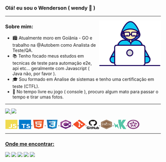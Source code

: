 ### Olá! eu sou o Wenderson ( wendy 🐣 ) 

----

<img src="https://github.com/wenderson-me/wenderson-me/blob/master/assets/Developer.gif" align="right" heigth="150" width="200" />

### Sobre mim:

- 🏙  Atualmente moro em Goiânia - GO e trabalho na @Autobem como Analista de Teste/QA.
- 📚 Tenho focado meus estudos em tecnicas de teste para automação e2e, api etc... geralmente com Javascript ( Java não, por favor ).
- 🎓 Sou formado em Analise de sistemas e tenho uma certificação em teste (CTFL).
- 🌻 No tempo livre eu jogo ( console ), procuro algum mato para passar o tempo e tirar umas fotos.

----

<div>
  <a href="https://github.com/wenderson-me">
  <img height="180em" src="https://github-readme-stats.vercel.app/api?username=wenderson-me&show_icons=true&theme=tokyonight&include_all_commits=true&count_private=true"/>
  <img height="180em" src="https://github-readme-stats.vercel.app/api/top-langs/?username=wenderson-me&layout=compact&langs_count=7&theme=tokyonight"/>
</div>
 
 <div style="display: inline_block"><br>
  <img align="center" alt="" height="30" width="40" src="https://raw.githubusercontent.com/devicons/devicon/master/icons/javascript/javascript-plain.svg">
  <img align="center" alt="" height="30" width="40" src="https://raw.githubusercontent.com/devicons/devicon/master/icons/typescript/typescript-plain.svg">
  <img align="center" alt="" height="30" width="40" src="https://raw.githubusercontent.com/devicons/devicon/master/icons/html5/html5-original.svg">
  <img align="center" alt="" height="30" width="40" src="https://raw.githubusercontent.com/devicons/devicon/master/icons/css3/css3-original.svg">
  <img align="center" alt="" height="30" width="40" src="https://raw.githubusercontent.com/devicons/devicon/master/icons/csharp/csharp-original.svg">
  <img align="center" alt="" height="30" width="40" src="https://raw.githubusercontent.com/devicons/devicon/master/icons/git/git-plain.svg">
  <img align="center" alt="" height="30" width="40" src="https://raw.githubusercontent.com/devicons/devicon/master/icons/github/github-original-wordmark.svg">
  <img align="center" alt="" height="30" width="40" src="https://raw.githubusercontent.com/devicons/devicon/master/icons/mocha/mocha-plain.svg">
  <img align="center" alt="" height="30" width="40" src="https://raw.githubusercontent.com/devicons/devicon/master/icons/karma/karma-plain.svg">
  <img align="center" alt="" height="30" width="40" src="https://raw.githubusercontent.com/devicons/devicon/master/icons/jasmine/jasmine-plain.svg">
</div> 
  
----
  
### Onde me encontrar:
<div> 
  <a href="https://www.instagram.com/wwwerror_/" target="_blank"><img src="https://img.shields.io/badge/-Instagram-%23E4405F?style=for-the-badge&logo=instagram&logoColor=white" target="_blank"></a>
 	<a href="https://www.twitch.tv/wendy__ms" target="_blank"><img src="https://img.shields.io/badge/Twitch-9146FF?style=for-the-badge&logo=twitch&logoColor=white" target="_blank"></a>
 <a href="https://discordapp.com/users/582886924109479938" target="_blank"><img src="https://img.shields.io/badge/Discord-7289DA?style=for-the-badge&logo=discord&logoColor=white" target="_blank"></a> 
  <a href = "mailto:wendrson22@gmail.com"><img src="https://img.shields.io/badge/-Gmail-%23333?style=for-the-badge&logo=gmail&logoColor=white" target="_blank"></a>
  <a href="https://www.linkedin.com/in/wenderson-monteiro-430118197/" target="_blank"><img src="https://img.shields.io/badge/-LinkedIn-%230077B5?style=for-the-badge&logo=linkedin&logoColor=white" target="_blank"></a>
 
</div>
